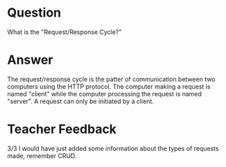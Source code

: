 # Question

What is the "Request/Response Cycle?"

# Answer

The request/response cycle is the patter of communication between two computers using the HTTP protocol. The computer making a request is named "client" while the computer processing the request is named "server". A request can only be initiated by a client.

# Teacher Feedback
3/3
I would have just added some information about the types of requests made, remember CRUD.
